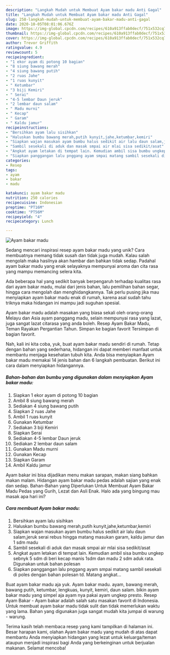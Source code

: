 ```yaml
---
description: "Langkah Mudah untuk Membuat Ayam bakar madu Anti Gagal"
title: "Langkah Mudah untuk Membuat Ayam bakar madu Anti Gagal"
slug: 258-langkah-mudah-untuk-membuat-ayam-bakar-madu-anti-gagal
date: 2020-10-05T08:01:06.676Z
image: https://img-global.cpcdn.com/recipes/610a913ffab0decf/751x532cq70/ayam-bakar-madu-foto-resep-utama.jpg
thumbnail: https://img-global.cpcdn.com/recipes/610a913ffab0decf/751x532cq70/ayam-bakar-madu-foto-resep-utama.jpg
cover: https://img-global.cpcdn.com/recipes/610a913ffab0decf/751x532cq70/ayam-bakar-madu-foto-resep-utama.jpg
author: Trevor Griffith
ratingvalue: 4.9
reviewcount: 5
recipeingredient:
- "1 ekor ayam di potong 10 bagian"
- "8 siung bawang merah"
- "4 siung bawang putih"
- "2 ruas Jahe"
- "1 ruas kunyit"
- " Ketumbar"
- "3 biji Kemiri"
- " Serai"
- "4-5 lembar Daun jeruk"
- "2 lembar daun salam"
- " Madu murni"
- " Kecap"
- " Garam"
- " Kaldu jamur"
recipeinstructions:
- "Bersihkan ayam lalu sisihkan"
- "Haluskan bumbu bawang merah,putih kunyit,jahe,ketumbar,kemiri"
- "Siapkan wajan masukan ayam bumbu halus sedikit air lalu daun salam,jeruk serai rebus hingga matang masukan garam, kaldu jamur dan 1 sdm madu"
- "Sambil sesekali di aduk dan masak smpai air mlai sisa sedikit/asat"
- "Angkat ayam letakan di tempat lain. Kemudian ambil sisa bumbu ungkep sebnyk 5 sdm di beri kecap manis 1sdm dan madu 2 sdm aduk rata. Digunakan untuk bahan polesan"
- "Siapkan panggangan lalu pnggang ayam smpai matang sambil sesekali di poles dengan bahan polesan td. Matang angkat..."
categories:
- Resep
tags:
- ayam
- bakar
- madu

katakunci: ayam bakar madu 
nutrition: 250 calories
recipecuisine: Indonesian
preptime: "PT16M"
cooktime: "PT56M"
recipeyield: "4"
recipecategory: Lunch

---
```



![Ayam bakar madu](https://img-global.cpcdn.com/recipes/610a913ffab0decf/751x532cq70/ayam-bakar-madu-foto-resep-utama.jpg)

Sedang mencari inspirasi resep ayam bakar madu yang unik? Cara membuatnya memang tidak susah dan tidak juga mudah. Kalau salah mengolah maka hasilnya akan hambar dan bahkan tidak sedap. Padahal ayam bakar madu yang enak selayaknya mempunyai aroma dan cita rasa yang mampu memancing selera kita.

Ada beberapa hal yang sedikit banyak berpengaruh terhadap kualitas rasa dari ayam bakar madu, mulai dari jenis bahan, lalu pemilihan bahan segar, hingga cara mengolah dan menghidangkannya. Tak perlu pusing jika mau menyiapkan ayam bakar madu enak di rumah, karena asal sudah tahu triknya maka hidangan ini mampu jadi suguhan spesial.

Ayam bakar madu adalah masakan yang biasa sekali oleh orang-orang Melayu dan Asia ayam panggang madu, selain mempunyai rasa yang lazat, juga sangat lazat citarasa yang anda boleh. Resep Ayam Bakar Madu, Teman Rayakan Pergantian Tahun. Simpan ke bagian favorit Tersimpan di bagian favorit.


Nah, kali ini kita coba, yuk, buat ayam bakar madu sendiri di rumah. Tetap dengan bahan yang sederhana, hidangan ini dapat memberi manfaat untuk membantu menjaga kesehatan tubuh kita. Anda bisa menyiapkan Ayam bakar madu memakai 14 jenis bahan dan 6 langkah pembuatan. Berikut ini cara dalam menyiapkan hidangannya.

<!--inarticleads1-->

##### Bahan-bahan dan bumbu yang digunakan dalam menyiapkan Ayam bakar madu:

1. Siapkan 1 ekor ayam di potong 10 bagian
1. Ambil 8 siung bawang merah
1. Sediakan 4 siung bawang putih
1. Siapkan 2 ruas Jahe
1. Ambil 1 ruas kunyit
1. Gunakan  Ketumbar
1. Sediakan 3 biji Kemiri
1. Siapkan  Serai
1. Sediakan 4-5 lembar Daun jeruk
1. Sediakan 2 lembar daun salam
1. Gunakan  Madu murni
1. Gunakan  Kecap
1. Siapkan  Garam
1. Ambil  Kaldu jamur


Ayam bakar ini bisa dijadikan menu makan sarapan, makan siang bahkan makan malam. Hidangan ayam bakar madu pedas adalah sajian yang enak dan sedap. Bahan-Bahan yang Diperlukan Untuk Membuat Ayam Bakar Madu Pedas yang Gurih, Lezat dan Asli Enak. Halo ada yang bingung mau masak apa hari ini? 

<!--inarticleads2-->

##### Cara membuat Ayam bakar madu:

1. Bersihkan ayam lalu sisihkan
1. Haluskan bumbu bawang merah,putih kunyit,jahe,ketumbar,kemiri
1. Siapkan wajan masukan ayam bumbu halus sedikit air lalu daun salam,jeruk serai rebus hingga matang masukan garam, kaldu jamur dan 1 sdm madu
1. Sambil sesekali di aduk dan masak smpai air mlai sisa sedikit/asat
1. Angkat ayam letakan di tempat lain. Kemudian ambil sisa bumbu ungkep sebnyk 5 sdm di beri kecap manis 1sdm dan madu 2 sdm aduk rata. Digunakan untuk bahan polesan
1. Siapkan panggangan lalu pnggang ayam smpai matang sambil sesekali di poles dengan bahan polesan td. Matang angkat...


Buat ayam bakar madu aja yuk. Ayam bakar madu. ayam, bawang merah, bawang putih, ketumbar, lengkuas, kunyit, kemiri, daun salam. bikin ayam bakar madu yang simpel aja ayam nya pakai ayam ungkep presto. Resep Ayam Bakar - Ayam bakar adalah salah satu masakan favorit di Indonesia. Untuk membuat ayam bakar madu tidak sulit dan tidak memerlukan waktu yang lama. Bahan yang digunakan juga sangat mudah kita jumpai di warung - warung. 

Terima kasih telah membaca resep yang kami tampilkan di halaman ini. Besar harapan kami, olahan Ayam bakar madu yang mudah di atas dapat membantu Anda menyiapkan hidangan yang lezat untuk keluarga/teman ataupun menjadi inspirasi bagi Anda yang berkeinginan untuk berjualan makanan. Selamat mencoba!
